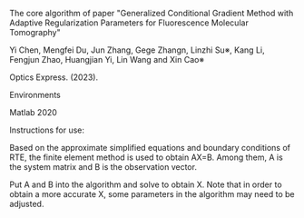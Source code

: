 The core algorithm of paper "Generalized Conditional Gradient Method with Adaptive Regularization Parameters for Fluorescence Molecular Tomography"

Yi Chen, Mengfei Du, Jun Zhang, Gege Zhangn, Linzhi Su※, Kang Li, Fengjun Zhao, Huangjian Yi, Lin Wang and Xin Cao※

Optics Express. (2023).

Environments

Matlab 2020

Instructions for use:

Based on the approximate simplified equations and boundary conditions of RTE, the finite element method is used to obtain AX=B. Among them, A is the system matrix and B is the observation vector.

Put A and B into the algorithm and solve to obtain X. Note that in order to obtain a more accurate X, some parameters in the algorithm may need to be adjusted.
